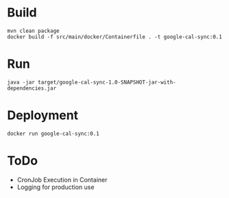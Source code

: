 # Build
```
mvn clean package
docker build -f src/main/docker/Containerfile . -t google-cal-sync:0.1
```

# Run

```
java -jar target/google-cal-sync-1.0-SNAPSHOT-jar-with-dependencies.jar
```

# Deployment

```
docker run google-cal-sync:0.1
```

# ToDo

* CronJob Execution in Container
* Logging for production use
